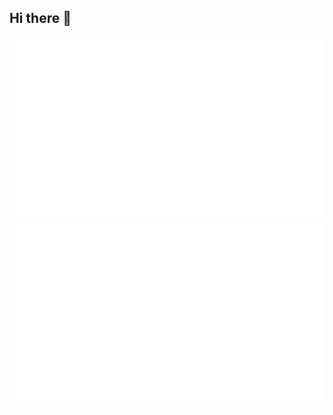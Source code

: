 ## Hi there 👋

<!--
**erwindouna/erwindouna** is a ✨ _special_ ✨ repository because its `README.md` (this file) appears on your GitHub profile.

Here are some ideas to get you started:

-->

![](https://raw.githubusercontent.com/erwindouna/github-stats/master/generated/overview.svg#gh-dark-mode-only)
![](https://raw.githubusercontent.com/erwindouna/github-stats/master/generated/overview.svg#gh-light-mode-only)
